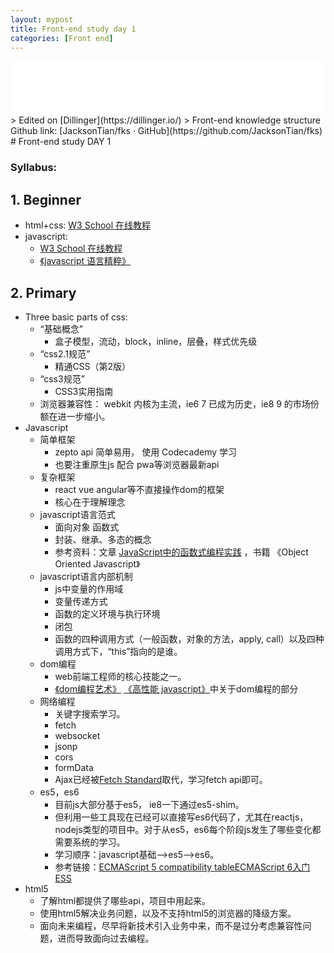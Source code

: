 ```yaml
---
layout: mypost
title: Front-end study day 1
categories: [Front end]
---
```


<iframe frameborder="0" border="0" marginwidth="0" marginheight="0" width=100% height=86px src="//music.163.com/outchain/player?type=2&id=863481066&auto=1&height=66"></iframe>
> Edited on [Dillinger](https://dillinger.io/)
> Front-end knowledge structure Github link: [JacksonTian/fks · GitHub](https://github.com/JacksonTian/fks)
# Front-end study DAY 1

### Syllabus:

## 1. Beginner

 - html+css: [W3 School 在线教程](https://www.w3school.com.cn/h.asp)
 - javascript: 
    -  [W3 School 在线教程](https://www.w3school.com.cn/js/index.asp)
    -  [《javascript 语言精粹》](JavaScriptTheGoodParts.pdf)
## 2. Primary
 - Three basic parts of css:
    -  “基础概念”
        - 盒子模型，流动，block，inline，层叠，样式优先级
    -  “css2.1规范”
        - 精通CSS（第2版）
    -  “css3规范”
        - CSS3实用指南
    -  浏览器兼容性： webkit 内核为主流，ie6 7 已成为历史，ie8  9 的市场份额在进一步缩小。
 - Javascript
    - 简单框架
        - zepto api 简单易用， 使用 Codecademy 学习
        - 也要注重原生js 配合 pwa等浏览器最新api
    - 复杂框架
        - react vue angular等不直接操作dom的框架
        - 核心在于理解理念
    - javascript语言范式
        - 面向对象 函数式
        - 封装、继承、多态的概念
        - 参考资料：文章 [JavaScript中的函数式编程实践](https://www.ibm.com/developerworks/cn/web/1006_qiujt_jsfunctional/) ，书籍 《Object Oriented Javascript》
    - javascript语言内部机制
        - js中变量的作用域
        - 变量传递方式
        - 函数的定义环境与执行环境
        - 闭包
        - 函数的四种调用方式（一般函数，对象的方法，apply, call）以及四种调用方式下，“this”指向的是谁。
    - dom编程
        - web前端工程师的核心技能之一。
        - [《dom编程艺术》](DOMScripting.pdf) [《高性能 javascript》](HighPerformanceJavascript.pdf)中关于dom编程的部分
    - 网络编程
        - 关键字搜索学习。
        - fetch
        - websocket
        - jsonp
        - cors
        - formData
        - Ajax已经被[Fetch Standard](https://fetch.spec.whatwg.org/)取代，学习fetch api即可。
    - es5，es6
        - 目前js大部分基于es5， ie8一下通过es5-shim。
        - 但利用一些工具现在已经可以直接写es6代码了，尤其在reactjs，nodejs类型的项目中。对于从es5，es6每个阶段js发生了哪些变化都需要系统的学习。
        - 学习顺序：javascript基础——>es5——>es6。
        - 参考链接：[ECMAScript 5 compatibility tableECMAScript 6入门ESS](https://es6.ruanyifeng.com/) 
 - html5
    - 了解html都提供了哪些api，项目中用起来。
    - 使用html5解决业务问题，以及不支持html5的浏览器的降级方案。
    - 面向未来编程，尽早将新技术引入业务中来，而不是过分考虑兼容性问题，进而导致面向过去编程。

